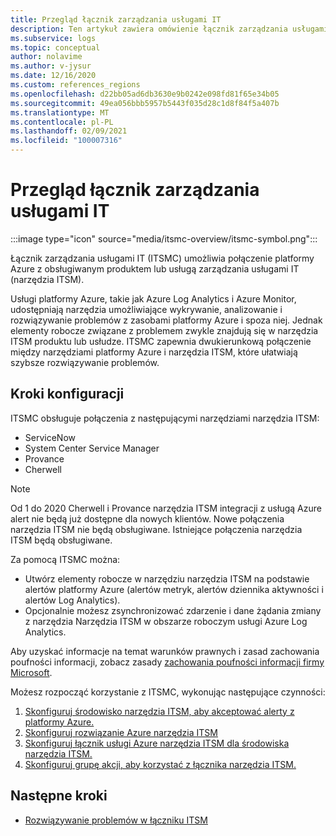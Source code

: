 ```yaml
---
title: Przegląd łącznik zarządzania usługami IT
description: Ten artykuł zawiera omówienie łącznik zarządzania usługami IT (ITSMC).
ms.subservice: logs
ms.topic: conceptual
author: nolavime
ms.author: v-jysur
ms.date: 12/16/2020
ms.custom: references_regions
ms.openlocfilehash: d22bb05ad6db3630e9b0242e098fd81f65e34b05
ms.sourcegitcommit: 49ea056bbb5957b5443f035d28c1d8f84f5a407b
ms.translationtype: MT
ms.contentlocale: pl-PL
ms.lasthandoff: 02/09/2021
ms.locfileid: "100007316"
---
```

# <a name="it-service-management-connector-overview"></a>Przegląd łącznik zarządzania usługami IT

:::image type="icon" source="media/itsmc-overview/itsmc-symbol.png":::

Łącznik zarządzania usługami IT (ITSMC) umożliwia połączenie platformy Azure z obsługiwanym produktem lub usługą zarządzania usługami IT (narzędzia ITSM).

Usługi platformy Azure, takie jak Azure Log Analytics i Azure Monitor, udostępniają narzędzia umożliwiające wykrywanie, analizowanie i rozwiązywanie problemów z zasobami platformy Azure i spoza niej. Jednak elementy robocze związane z problemem zwykle znajdują się w narzędzia ITSM produktu lub usłudze. ITSMC zapewnia dwukierunkową połączenie między narzędziami platformy Azure i narzędzia ITSM, które ułatwiają szybsze rozwiązywanie problemów.

## <a name="configuration-steps"></a>Kroki konfiguracji

ITSMC obsługuje połączenia z następującymi narzędziami narzędzia ITSM:

-   ServiceNow
-   System Center Service Manager
-   Provance
-   Cherwell

   >[!NOTE]
> Od 1 do 2020 Cherwell i Provance narzędzia ITSM integracji z usługą Azure alert nie będą już dostępne dla nowych klientów. Nowe połączenia narzędzia ITSM nie będą obsługiwane.
> Istniejące połączenia narzędzia ITSM będą obsługiwane.

Za pomocą ITSMC można:

-  Utwórz elementy robocze w narzędziu narzędzia ITSM na podstawie alertów platformy Azure (alertów metryk, alertów dziennika aktywności i alertów Log Analytics).
-  Opcjonalnie możesz zsynchronizować zdarzenie i dane żądania zmiany z narzędzia Narzędzia ITSM w obszarze roboczym usługi Azure Log Analytics.

Aby uzyskać informacje na temat warunków prawnych i zasad zachowania poufności informacji, zobacz zasady [zachowania poufności informacji firmy Microsoft](https://go.microsoft.com/fwLink/?LinkID=522330&clcid=0x9).

Możesz rozpocząć korzystanie z ITSMC, wykonując następujące czynności:

1. [Skonfiguruj środowisko narzędzia ITSM, aby akceptować alerty z platformy Azure.](./itsmc-connections.md)
1. [Skonfiguruj rozwiązanie Azure narzędzia ITSM](./itsmc-definition.md#add-it-service-management-connector)
1. [Skonfiguruj łącznik usługi Azure narzędzia ITSM dla środowiska narzędzia ITSM.](./itsmc-definition.md#create-an-itsm-connection)
1. [Skonfiguruj grupę akcji, aby korzystać z łącznika narzędzia ITSM.](./itsmc-definition.md#define-a-template)

## <a name="next-steps"></a>Następne kroki

* [Rozwiązywanie problemów w łączniku ITSM](./itsmc-resync-servicenow.md)
